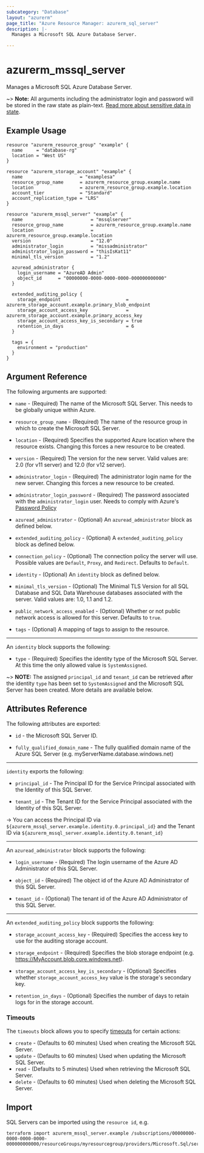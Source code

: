 ```yaml
---
subcategory: "Database"
layout: "azurerm"
page_title: "Azure Resource Manager: azurerm_sql_server"
description: |-
  Manages a Microsoft SQL Azure Database Server.

---
```


# azurerm_mssql_server

Manages a Microsoft SQL Azure Database Server.

~> **Note:** All arguments including the administrator login and password will be stored in the raw state as plain-text.
[Read more about sensitive data in state](/docs/state/sensitive-data.html).

## Example Usage

```hcl
resource "azurerm_resource_group" "example" {
  name     = "database-rg"
  location = "West US"
}

resource "azurerm_storage_account" "example" {
  name                     = "examplesa"
  resource_group_name      = azurerm_resource_group.example.name
  location                 = azurerm_resource_group.example.location
  account_tier             = "Standard"
  account_replication_type = "LRS"
}

resource "azurerm_mssql_server" "example" {
  name                         = "mssqlserver"
  resource_group_name          = azurerm_resource_group.example.name
  location                     = azurerm_resource_group.example.location
  version                      = "12.0"
  administrator_login          = "missadministrator"
  administrator_login_password = "thisIsKat11"
  minimal_tls_version          = "1.2"

  azuread_administrator {
    login_username = "AzureAD Admin"
    object_id      = "00000000-0000-0000-0000-000000000000"
  }

  extended_auditing_policy {
    storage_endpoint                        = azurerm_storage_account.example.primary_blob_endpoint
    storage_account_access_key              = azurerm_storage_account.example.primary_access_key
    storage_account_access_key_is_secondary = true
    retention_in_days                       = 6
  }

  tags = {
    environment = "production"
  }
}
```
## Argument Reference

The following arguments are supported:

* `name` - (Required) The name of the Microsoft SQL Server. This needs to be globally unique within Azure.

* `resource_group_name` - (Required) The name of the resource group in which to create the Microsoft SQL Server.

* `location` - (Required) Specifies the supported Azure location where the resource exists. Changing this forces a new resource to be created.

* `version` - (Required) The version for the new server. Valid values are: 2.0 (for v11 server) and 12.0 (for v12 server).

* `administrator_login` - (Required) The administrator login name for the new server. Changing this forces a new resource to be created.

* `administrator_login_password` - (Required) The password associated with the `administrator_login` user. Needs to comply with Azure's [Password Policy](https://msdn.microsoft.com/library/ms161959.aspx)

* `azuread_administrator` - (Optional) An `azuread_administrator` block as defined below.

* `extended_auditing_policy` - (Optional) A `extended_auditing_policy` block as defined below.

* `connection_policy` - (Optional) The connection policy the server will use. Possible values are `Default`, `Proxy`, and `Redirect`. Defaults to `Default`.

* `identity` - (Optional) An `identity` block as defined below.

* `minimal_tls_version` - (Optional) The Minimal TLS Version for all SQL Database and SQL Data Warehouse databases associated with the server. Valid values are: 1.0, 1.1 and 1.2.

* `public_network_access_enabled` - (Optional) Whether or not public network access is allowed for this server. Defaults to `true`.

* `tags` - (Optional) A mapping of tags to assign to the resource.

---

An `identity` block supports the following:

* `type` - (Required) Specifies the identity type of the Microsoft SQL Server. At this time the only allowed value is `SystemAssigned`.

~> **NOTE:** The assigned `principal_id` and `tenant_id` can be retrieved after the identity `type` has been set to `SystemAssigned` and the Microsoft SQL Server has been created. More details are available below.

## Attributes Reference

The following attributes are exported:

* `id` - the Microsoft SQL Server ID.

* `fully_qualified_domain_name` - The fully qualified domain name of the Azure SQL Server (e.g. myServerName.database.windows.net)

---

`identity` exports the following:

* `principal_id` - The Principal ID for the Service Principal associated with the Identity of this SQL Server.

* `tenant_id` - The Tenant ID for the Service Principal associated with the Identity of this SQL Server.

-> You can access the Principal ID via `${azurerm_mssql_server.example.identity.0.principal_id}` and the Tenant ID via `${azurerm_mssql_server.example.identity.0.tenant_id}`

---

An `azuread_administrator` block supports the following:

* `login_username` - (Required)  The login username of the Azure AD Administrator of this SQL Server.

* `object_id` - (Required) The object id of the Azure AD Administrator of this SQL Server.

* `tenant_id` - (Optional) The tenant id of the Azure AD Administrator of this SQL Server.

---

An `extended_auditing_policy` block supports the following:

* `storage_account_access_key` - (Required)  Specifies the access key to use for the auditing storage account.

* `storage_endpoint` - (Required) Specifies the blob storage endpoint (e.g. https://MyAccount.blob.core.windows.net).

* `storage_account_access_key_is_secondary` - (Optional) Specifies whether `storage_account_access_key` value is the storage's secondary key.

* `retention_in_days` - (Optional) Specifies the number of days to retain logs for in the storage account.

### Timeouts

The `timeouts` block allows you to specify [timeouts](https://www.terraform.io/docs/configuration/resources.html#timeouts) for certain actions:

* `create` - (Defaults to 60 minutes) Used when creating the Microsoft SQL Server.
* `update` - (Defaults to 60 minutes) Used when updating the Microsoft SQL Server.
* `read` - (Defaults to 5 minutes) Used when retrieving the Microsoft SQL Server.
* `delete` - (Defaults to 60 minutes) Used when deleting the Microsoft SQL Server.

## Import

SQL Servers can be imported using the `resource id`, e.g.

```shell
terraform import azurerm_mssql_server.example /subscriptions/00000000-0000-0000-0000-000000000000/resourceGroups/myresourcegroup/providers/Microsoft.Sql/servers/myserver
```
